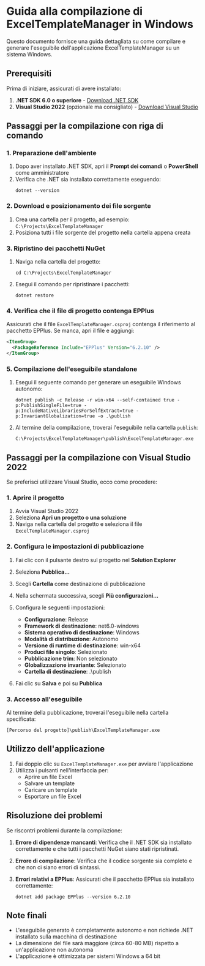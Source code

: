 
# Guida alla compilazione di ExcelTemplateManager in Windows

Questo documento fornisce una guida dettagliata su come compilare e generare l'eseguibile dell'applicazione ExcelTemplateManager su un sistema Windows.

## Prerequisiti

Prima di iniziare, assicurati di avere installato:

1. **.NET SDK 6.0 o superiore** - [Download .NET SDK](https://dotnet.microsoft.com/download)
2. **Visual Studio 2022** (opzionale ma consigliato) - [Download Visual Studio](https://visualstudio.microsoft.com/it/downloads/)

## Passaggi per la compilazione con riga di comando

### 1. Preparazione dell'ambiente

1. Dopo aver installato .NET SDK, apri il **Prompt dei comandi** o **PowerShell** come amministratore
2. Verifica che .NET sia installato correttamente eseguendo:
   ```
   dotnet --version
   ```

### 2. Download e posizionamento dei file sorgente

1. Crea una cartella per il progetto, ad esempio: `C:\Projects\ExcelTemplateManager`
2. Posiziona tutti i file sorgente del progetto nella cartella appena creata

### 3. Ripristino dei pacchetti NuGet

1. Naviga nella cartella del progetto:
   ```
   cd C:\Projects\ExcelTemplateManager
   ```
2. Esegui il comando per ripristinare i pacchetti:
   ```
   dotnet restore
   ```

### 4. Verifica che il file di progetto contenga EPPlus

Assicurati che il file `ExcelTemplateManager.csproj` contenga il riferimento al pacchetto EPPlus. Se manca, apri il file e aggiungi:

```xml
<ItemGroup>
  <PackageReference Include="EPPlus" Version="6.2.10" />
</ItemGroup>
```

### 5. Compilazione dell'eseguibile standalone

1. Esegui il seguente comando per generare un eseguibile Windows autonomo:
   ```
   dotnet publish -c Release -r win-x64 --self-contained true -p:PublishSingleFile=true -p:IncludeNativeLibrariesForSelfExtract=true -p:InvariantGlobalization=true -o .\publish
   ```

2. Al termine della compilazione, troverai l'eseguibile nella cartella `publish`:
   ```
   C:\Projects\ExcelTemplateManager\publish\ExcelTemplateManager.exe
   ```

## Passaggi per la compilazione con Visual Studio 2022

Se preferisci utilizzare Visual Studio, ecco come procedere:

### 1. Aprire il progetto

1. Avvia Visual Studio 2022
2. Seleziona **Apri un progetto o una soluzione**
3. Naviga nella cartella del progetto e seleziona il file `ExcelTemplateManager.csproj`

### 2. Configura le impostazioni di pubblicazione

1. Fai clic con il pulsante destro sul progetto nel **Solution Explorer**
2. Seleziona **Pubblica...**
3. Scegli **Cartella** come destinazione di pubblicazione
4. Nella schermata successiva, scegli **Più configurazioni...**
5. Configura le seguenti impostazioni:
   - **Configurazione**: Release
   - **Framework di destinazione**: net6.0-windows
   - **Sistema operativo di destinazione**: Windows
   - **Modalità di distribuzione**: Autonomo
   - **Versione di runtime di destinazione**: win-x64
   - **Produci file singolo**: Selezionato
   - **Pubblicazione trim**: Non selezionato
   - **Globalizzazione invariante**: Selezionato
   - **Cartella di destinazione**: .\publish

6. Fai clic su **Salva** e poi su **Pubblica**

### 3. Accesso all'eseguibile

Al termine della pubblicazione, troverai l'eseguibile nella cartella specificata:
```
[Percorso del progetto]\publish\ExcelTemplateManager.exe
```

## Utilizzo dell'applicazione

1. Fai doppio clic su `ExcelTemplateManager.exe` per avviare l'applicazione
2. Utilizza i pulsanti nell'interfaccia per:
   - Aprire un file Excel
   - Salvare un template
   - Caricare un template
   - Esportare un file Excel

## Risoluzione dei problemi

Se riscontri problemi durante la compilazione:

1. **Errore di dipendenze mancanti**:
   Verifica che il .NET SDK sia installato correttamente e che tutti i pacchetti NuGet siano stati ripristinati.

2. **Errore di compilazione**:
   Verifica che il codice sorgente sia completo e che non ci siano errori di sintassi.

3. **Errori relativi a EPPlus**:
   Assicurati che il pacchetto EPPlus sia installato correttamente:
   ```
   dotnet add package EPPlus --version 6.2.10
   ```

## Note finali

- L'eseguibile generato è completamente autonomo e non richiede .NET installato sulla macchina di destinazione
- La dimensione del file sarà maggiore (circa 60-80 MB) rispetto a un'applicazione non autonoma
- L'applicazione è ottimizzata per sistemi Windows a 64 bit
